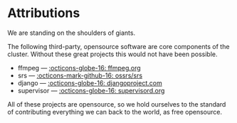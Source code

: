 # Attributions

We are standing on the shoulders of giants.

The following third-party, opensource software are core components of the cluster.
Without these great projects this would not have been possible.

- ffmpeg &mdash; [:octicons-globe-16: ffmpeg.org](https://ffmpeg.org)
- srs &mdash; [:octicons-mark-github-16: ossrs/srs](https://github.com/ossrs/srs)
- django &mdash; [:octicons-globe-16: djangoproject.com](https://www.djangoproject.com/)
- supervisor &mdash; [:octicons-globe-16: supervisord.org](https://supervisord.org)

All of these projects are opensource, so we hold ourselves to the standard of
contributing everything we can back to the world, as free opensource.
